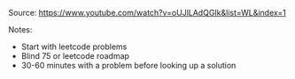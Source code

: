 Source: https://www.youtube.com/watch?v=oUJlLAdQGIk&list=WL&index=1

Notes:
- Start with leetcode problems
- Blind 75 or leetcode roadmap
- 30-60 minutes with a problem before looking up a solution
